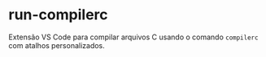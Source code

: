 # run-compilerc

Extensão VS Code para compilar arquivos C usando o comando `compilerc` com atalhos personalizados.
